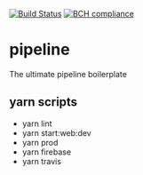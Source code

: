 [![Build Status](https://travis-ci.org/sreerampr/pipeline.svg?branch=develop)](https://travis-ci.org/sreerampr/pipeline)
[![BCH compliance](https://bettercodehub.com/edge/badge/sreerampr/pipeline?branch=master)](https://bettercodehub.com/)
# pipeline
The ultimate pipeline boilerplate

## yarn scripts
* yarn lint
* yarn start:web:dev
* yarn prod
* yarn firebase
* yarn travis
